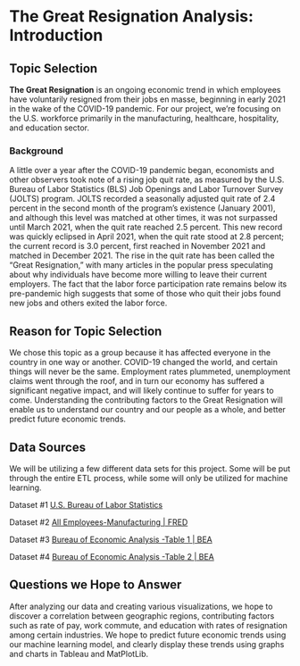 # The Great Resignation Analysis: Introduction

## Topic Selection

**The Great Resignation** is an ongoing economic trend in which employees have voluntarily resigned from their jobs en masse, beginning in early 2021 in the wake of the COVID-19 pandemic. For our project, we’re focusing on the U.S. workforce primarily in the manufacturing, healthcare, hospitality, and education sector.

### Background

A little over a year after the COVID-19 pandemic began, economists and other observers took note of a rising job quit rate, as measured by the U.S. Bureau of Labor Statistics (BLS) Job Openings and Labor Turnover Survey (JOLTS) program. JOLTS recorded a seasonally adjusted quit rate of 2.4 percent in the second month of the program’s existence (January 2001), and although this level was matched at other times, it was not surpassed until March 2021, when the quit rate reached 2.5 percent. This new record was quickly eclipsed in April 2021, when the quit rate stood at 2.8 percent; the current record is 3.0 percent, first reached in November 2021 and matched in December 2021. The rise in the quit rate has been called the “Great Resignation,” with many articles in the popular press speculating about why individuals have become more willing to leave their current employers. The fact that the labor force participation rate remains below its pre-pandemic high suggests that some of those who quit their jobs found new jobs and others exited the labor force.

## Reason for Topic Selection

We chose this topic as a group because it has affected everyone in the country in one way or another. COVID-19 changed the world, and certain things will never be the same. Employment rates plummeted, unemployment claims went through the roof, and in turn our economy has suffered a significant negative impact, and will likely continue to suffer for years to come. Understanding the contributing factors to the Great Resignation will enable us to understand our country and our people as a whole, and better predict future economic trends.

## Data Sources

We will be utilizing a few different data sets for this project. Some will be put through the entire ETL process, while some will only be utilized for machine learning.

Dataset #1 [U.S. Bureau of Labor Statistics](https://www.bls.gov/opub/mlr/2022/article/the-great-resignation-in-perspective.htm)

Dataset #2 [All Employees-Manufacturing | FRED](https://fred.stlouisfed.org/series/MANEMP)

Dataset #3 [Bureau of Economic Analysis -Table 1 | BEA](https://apps.bea.gov/iTable/?reqid=70&step=1&acrdn=6#eyJhcHBpZCI6NzAsInN0ZXBzIjpbMSwyNCwyOSwyNSwzMSwyNiwyNywzMCwzMF0sImRhdGEiOltbIlRhYmxlSWQiLCIzMyJdLFsiQ2xhc3NpZmljYXRpb24iLCJOQUlDUyJdLFsiTWFqb3JfQXJlYSIsIjEwIl0sWyJTdGF0ZSIsWyIxMCJdXSxbIkFyZWEiLFsiWFgiXV0sWyJTdGF0aXN0aWMiLCItMSJdLFsiVW5pdF9vZl9tZWFzdXJlIiwiTGV2ZWxzIl0sWyJZZWFyIixbIjIwMjAiLCIyMDE5IiwiMjAxOCIsIjIwMTciLCIyMDE2IiwiMjAxNSIsIjIwMTQiXV0sWyJZZWFyQmVnaW4iLCItMSJdLFsiWWVhcl9FbmQiLCItMSJdXX0=)

Dataset #4  [Bureau of Economic Analysis -Table 2 | BEA](https://apps.bea.gov/iTable/?reqid=70&step=1&acrdn=8#eyJhcHBpZCI6NzAsInN0ZXBzIjpbMSwyNCwyOSwyNSwzMSwyNiwyNywzMCwzMF0sImRhdGEiOltbIlRhYmxlSWQiLCI1MjYiXSxbIkNsYXNzaWZpY2F0aW9uIiwiTkFJQ1MiXSxbIk1ham9yX0FyZWEiLCIwIl0sWyJTdGF0ZSIsWyIwIl1dLFsiQXJlYSIsWyJYWCJdXSxbIlN0YXRpc3RpYyIsIi0xIl0sWyJVbml0X29mX21lYXN1cmUiLCJMZXZlbHMiXSxbIlllYXIiLFsiMjAyMCIsIjIwMTkiLCIyMDE4IiwiMjAxNyJdXSxbIlllYXJCZWdpbiIsIi0xIl0sWyJZZWFyX0VuZCIsIi0xIl1dfQ==)

## Questions we Hope to Answer

After analyzing our data and creating various visualizations, we hope to discover a correlation between geographic regions, contributing factors such as rate of pay, work commute, and education with rates of resignation among certain industries. We hope to predict future economic trends using our machine learning model, and clearly display these trends using graphs and charts in Tableau and MatPlotLib.
